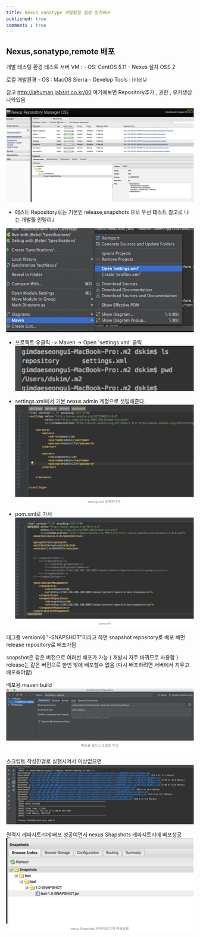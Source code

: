 ```yaml
---
title: Nexus sonatype 개발환경 설정 원격배포
published: true
comments : true
---
```



## Nexus,sonatype,remote 배포

개발 테스팅 환경 테스트 서버 VM : - OS: CentOS 5.11 - Nexus 설치 OSS 2

로컬 개발환경 - OS : MacOS Sierra - Develop Tools : IntellJ

참고 http://lahuman.jabsiri.co.kr/80 여기에보면 Repository추가 , 권한 , 유저생성 나와있음

![](/assets/imgs/2017/04/19/201704191254.png)

- 테스트 Repository로는 기본인 release,snapshots 으로 우선 테스트
참고로 나는 개발툴 인텔리J 

![](/assets/imgs/2017/04/19/201704191255.png)


- 프로젝트 우클릭 -> Maven -> Open 'settings.xml' 클릭
![](/assets/imgs/2017/04/19/201704191256.png)

- settings.xml에서 기본 nexus admin 계정으로 셋팅해준다.
![](/assets/imgs/2017/04/19/201704191257.png)


- pom.xml로 가서
![](/assets/imgs/2017/04/19/201704191258.png)

태그중 version에 "-SNAPSHOT"이라고 하면 snapshot repository로 배포 빼면 release repository로 배포가됨

snapshot은 같은 버전으로 여러번 배포가 가능 ( 개발시 자주 바뀌므로 사용함 ) release는 같은 버전으로 한번 밖에 배포할수 없음 (다시 배포하려면 서버에서 지우고 배포해야함)

배포용 maven build 
![](/assets/imgs/2017/04/19/201704191257_2.png)

스크립트 작성한걸로 실행시켜서 이상없으면 
![](/assets/imgs/2017/04/19/201704191258_2.png)

원격지 레파지토리에 배포 성공이면서 nexus Shapshots 레파지토리에 배포성공
![](/assets/imgs/2017/04/19/201704191259.png)
